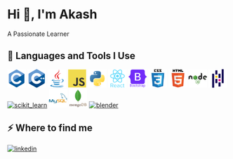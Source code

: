 <h1>Hi 👋, I'm Akash</h1>
<p>A Passionate Learner </p>

<h2>🚀 Languages and Tools I Use</h2>
<p>
  <a target="_blank" href="https://raw.githubusercontent.com/devicons/devicon/master/icons/c/c-original.svg" style="display: inline-block;">
    <img src="https://raw.githubusercontent.com/devicons/devicon/master/icons/c/c-original.svg" alt="c" width="42" height="42" />
  </a>
  <a target="_blank" href="https://raw.githubusercontent.com/devicons/devicon/master/icons/cplusplus/cplusplus-original.svg" style="display: inline-block;">
    <img src="https://raw.githubusercontent.com/devicons/devicon/master/icons/cplusplus/cplusplus-original.svg" alt="cplusplus" width="42" height="42" />
  </a>
  <a target="_blank" href="https://raw.githubusercontent.com/devicons/devicon/master/icons/java/java-original.svg" style="display: inline-block;">
    <img src="https://raw.githubusercontent.com/devicons/devicon/master/icons/java/java-original.svg" alt="java" width="42" height="42" />
  </a>
  <a target="_blank" href="https://raw.githubusercontent.com/devicons/devicon/master/icons/javascript/javascript-original.svg" style="display: inline-block;">
    <img src="https://raw.githubusercontent.com/devicons/devicon/master/icons/javascript/javascript-original.svg" alt="javascript" width="42" height="42" />
  </a>
  <a target="_blank" href="https://raw.githubusercontent.com/devicons/devicon/master/icons/python/python-original.svg" style="display: inline-block;">
    <img src="https://raw.githubusercontent.com/devicons/devicon/master/icons/python/python-original.svg" alt="python" width="42" height="42" />
  </a>
  <a target="_blank" href="https://raw.githubusercontent.com/devicons/devicon/master/icons/react/react-original-wordmark.svg" style="display: inline-block;">
    <img src="https://raw.githubusercontent.com/devicons/devicon/master/icons/react/react-original-wordmark.svg" alt="react" width="42" height="42" />
  </a>
  <a target="_blank" href="https://raw.githubusercontent.com/devicons/devicon/master/icons/bootstrap/bootstrap-plain-wordmark.svg" style="display: inline-block;">
    <img src="https://raw.githubusercontent.com/devicons/devicon/master/icons/bootstrap/bootstrap-plain-wordmark.svg" alt="bootstrap" width="42" height="42" />
  </a>
  <a target="_blank" href="https://raw.githubusercontent.com/devicons/devicon/master/icons/css3/css3-original-wordmark.svg" style="display: inline-block;">
    <img src="https://raw.githubusercontent.com/devicons/devicon/master/icons/css3/css3-original-wordmark.svg" alt="css3" width="42" height="42" />
  </a>
  <a target="_blank" href="https://raw.githubusercontent.com/devicons/devicon/master/icons/html5/html5-original-wordmark.svg" style="display: inline-block;">
    <img src="https://raw.githubusercontent.com/devicons/devicon/master/icons/html5/html5-original-wordmark.svg" alt="html5" width="42" height="42" />
  </a>
  <a target="_blank" href="https://raw.githubusercontent.com/devicons/devicon/master/icons/nodejs/nodejs-original-wordmark.svg" style="display: inline-block;">
    <img src="https://raw.githubusercontent.com/devicons/devicon/master/icons/nodejs/nodejs-original-wordmark.svg" alt="nodejs" width="42" height="42" />
  </a>
  <a target="_blank" href="https://raw.githubusercontent.com/devicons/devicon/2ae2a900d2f041da66e950e4d48052658d850630/icons/pandas/pandas-original.svg" style="display: inline-block;">
    <img src="https://raw.githubusercontent.com/devicons/devicon/2ae2a900d2f041da66e950e4d48052658d850630/icons/pandas/pandas-original.svg" alt="pandas" width="42" height="42" />
  </a>
  <a target="_blank" href="https://upload.wikimedia.org/wikipedia/commons/0/05/Scikit_learn_logo_small.svg" style="display: inline-block;">
    <img src="https://upload.wikimedia.org/wikipedia/commons/0/05/Scikit_learn_logo_small.svg" alt="scikit_learn" width="42" height="42" />
  </a>
  <a target="_blank" href="https://raw.githubusercontent.com/devicons/devicon/master/icons/mysql/mysql-original-wordmark.svg" style="display: inline-block;">
    <img src="https://raw.githubusercontent.com/devicons/devicon/master/icons/mysql/mysql-original-wordmark.svg" alt="mysql" width="42" height="42" />
  </a>
  <a target="_blank" href="https://raw.githubusercontent.com/devicons/devicon/master/icons/mongodb/mongodb-original-wordmark.svg" style="display: inline-block;">
    <img src="https://raw.githubusercontent.com/devicons/devicon/master/icons/mongodb/mongodb-original-wordmark.svg" alt="mongodb" width="42" height="42" />
  </a>
  <a target="_blank" href="https://download.blender.org/branding/community/blender_community_badge_white.svg" style="display: inline-block;">
    <img src="https://download.blender.org/branding/community/blender_community_badge_white.svg" alt="blender" width="42" height="42" />
  </a>
</p>

<h2>⚡️ Where to find me</h2>
<p>
  <a target="_blank" href="https://www.linkedin.com/in/akash-jagtap/" style="display: inline-block;">
    <img src="https://img.shields.io/badge/linkedin-logo?style=for-the-badge&logo=linkedin&logoColor=white&color=%230a77b6" alt="linkedin" />
  </a>
</p>


